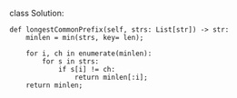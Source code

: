 
class Solution:

    def longestCommonPrefix(self, strs: List[str]) -> str:
        minlen = min(strs, key= len);
        
        for i, ch in enumerate(minlen):
            for s in strs:
                if s[i] != ch:
                    return minlen[:i];
        return minlen;
